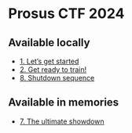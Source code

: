 # Prosus CTF 2024

## Available locally
- [1. Let’s get started](01-lets-get-started)
- [2. Get ready to train!](02-get-ready-to-train)
- [8. Shutdown sequence](08-shutdown-procedure)

## Available in memories
- [7. The ultimate showdown](07-the-ultimate-showdown)
